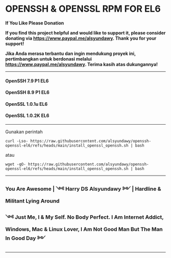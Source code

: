 # **OPENSSH & OPENSSL RPM FOR EL6**

**If You Like Please Donation**

**If you find this project helpful and would like to support it, please consider donating via https://www.paypal.me/alsyundawy. Thank you for your support!**

**Jika Anda merasa terbantu dan ingin mendukung proyek ini, pertimbangkan untuk berdonasi melalui https://www.paypal.me/alsyundawy. Terima kasih atas dukungannya!**

---

#### **OpenSSH 7.9 P1 EL6**
#### **OpenSSH 8.9 P1 EL6**

#### **OpenSSL 1.0.1u EL6**
#### **OpenSSL 1.0.2K EL6**

---

Gunakan perintah

``curl -Lso- https://raw.githubusercontent.com/alsyundawy/openssh-openssl-el6/refs/heads/main/install_openssl_openssh.sh | bash``

atau 

``wget -qO- https://raw.githubusercontent.com/alsyundawy/openssh-openssl-el6/refs/heads/main/install_openssl_openssh.sh | bash``


---

### **You Are Awesome | ༺ Harry DS Alsyundawy ༻ | Hardline & Militant Lying Around**
### **༺ Just Me, I & My Self. No Body Perfect. I Am Internet Addict, Windows, Mac & Linux Lover, I Am Not Good Man But The Man In Good Day  ༻**

---
